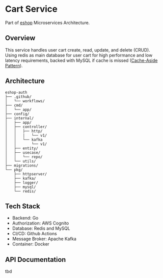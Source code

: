 # Cart Service
Part of [eshop](https://github.com/idoyudha/eshop) Microservices Architecture.

## Overview
This service handles user cart create, read, update, and delete (CRUD). Using redis as main database for user cart for high performance and low latency requirements, backed with MySQL if cache is missed ([Cache-Aside Pattern](https://learn.microsoft.com/en-us/azure/architecture/patterns/cache-aside)).

## Architecture
```
eshop-auth
├── .github/
│   └── workflows/
├── cmd/
│   └── app/
├── config/
├── internal/   
│   ├── app/
│   ├── controller/
│   │   ├── http/
│   │   |   └── v1/
│   │   └── kafka
│   │       └── v1/
│   ├── entity/
│   ├── usecase/
│   │   └── repo/
│   └── utils/
├── migrations/
└── pkg/
    ├── httpserver/
    ├── kafka/
    ├── logger/
    ├── mysql/
    └── redis/
```

## Tech Stack
- Backend: Go
- Authorization: AWS Cognito
- Database: Redis and MySQL
- CI/CD: Github Actions
- Message Broker: Apache Kafka
- Container: Docker

## API Documentation
tbd